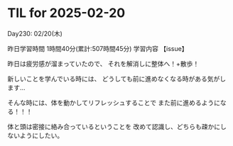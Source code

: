 # TIL for 2025-02-20
Day230: 02/20(木)

昨日学習時間 1時間40分(累計:507時間45分)
学習内容 【issue】

昨日は疲労感が溜まっていたので、
それを解消しに整体へ！+散歩！

新しいことを学んでいる時には、
どうしても前に進めなくなる時がある気がします…

そんな時には、体を動かしてリフレッシュすることで
また前に進めるようになる！！！

体と頭は密接に絡み合っているということを
改めて認識し、どちらも疎かにしないようにしたい。